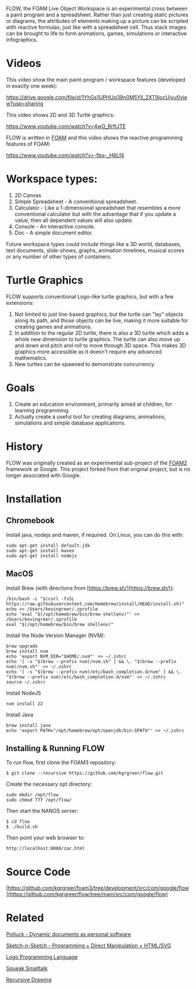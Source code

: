 FLOW, the FOAM Live Object Workspace is an experimental cross between a paint program and a spreadsheet.
Rather than just creating static pictures or diagrams, the attributes of elements making up a picture can
be scripted with reactive formulas, just like with a spreadsheet cell. Thus stack images can be brought to life
to form animations, games, simulations or interactive infographics.

# Videos
This video show the main paint-program / workspace features (developed in exactly one week):

https://drive.google.com/file/d/1YhGs1UPHUq39n0M5YIl_2XT9iocUjvuf/view?usp=sharing

This video shows 2D and 3D Turtle graphics:

https://www.youtube.com/watch?v=4wO_RrftJTE

FLOW is written in [FOAM](http://foamdev.com) and this video shows the reactive programming features of FOAM:

https://www.youtube.com/watch?v=-fbq-_H6Lf4

# Workspace types:
1. 2D Canvas
2. Simple Spreadsheet - A conventional spreadsheet.
3. Calculator - Like a 1-dimensional spreadsheet that resembles a more conventional calculator but with the advantage that if you update a value, then all dependent values will also update.
4. Console - An interactive console.
5. Doc - A simple document editor.

Future workspace types could include things like a 3D world, databases, text documents, slide-shows, graphs, animation timelines, musical scores or any number of other types of containers.

# Turtle Graphics
FLOW supports conventional Logo-like turtle graphics, but with a few extensions:
1. Not limited to just line-based graphics, but the turtle can "lay" objects along its path, and those objects can be live, making it more suitable for creating games and animations.
2. In addition to the regular 2D turtle, there is also a 3D turtle which adds a whole new dimension to turtle graphics. The turtle can also move up and down and pitch and roll to move through 3D space. This makes 3D graphics more accessible as it doesn't require any advanced mathematics.
3. New turtles can be spawned to demonstrate concurrency.

# Goals
1. Create an education environment, primarily aimed at children, for learning programming.
2. Actually create a useful tool for creating diagrams, animations, simulations and simple database applications.

# History
FLOW was originally created as an experimental sub-project of the [FOAM2](https://github.com/foam-framework/foam2) framework at Google. This project forked from that original project, but is no longer associated with Google.

# Installation
## Chromebook
Install java, nodejs and maven, if required. On Linux, you can do this with:

    sudo apt-get install default-jdk
    sudo apt-get install maven
    sudo apt-get install nodejs

## MacOS
Install Brew (with directions from [https://brew.sh/](https://brew.sh/)):

    /bin/bash -c "$(curl -fsSL https://raw.githubusercontent.com/Homebrew/install/HEAD/install.sh)"
    echo >> /Users/kevingreer/.zprofile
    echo 'eval "$(/opt/homebrew/bin/brew shellenv)"' >> /Users/kevingreer/.zprofile
    eval "$(/opt/homebrew/bin/brew shellenv)"

Install the Node Version Manager (NVM):

    brew upgrade
    brew install nvm
    echo 'export NVM_DIR="$HOME/.nvm"' >> ~/.zshrc
    echo '[ -s "$(brew --prefix nvm)/nvm.sh" ] && \. "$(brew --prefix nvm)/nvm.sh"' >> ~/.zshrc
    echo '[ -s "$(brew --prefix nvm)/etc/bash_completion.d/nvm" ] && \. "$(brew --prefix nvm)/etc/bash_completion.d/nvm"' >> ~/.zshrc
    source ~/.zshrc

Install NodeJS

    nvm install 22

Install Java

    brew install java
    echo 'export PATH="/opt/homebrew/opt/openjdk/bin:$PATH"' >> ~/.zshrc

## Installing & Running FLOW

To run flow, first clone the FOAM3 repository:

    $ git clone --recursive https://github.com/kgrgreer/flow.git

Create the necessary opt directory:

    sudo mkdir /opt/flow
    sudo chmod 777 /opt/flow/

Then start the NANOS server:

    $ cd flow
    $ ./build.sh

Then point your web browser to:

    http://localhost:8080/zac.html

# Source Code
[https://github.com/kgrgreer/foam3/tree/development/src/com/google/flow](https://github.com/kgrgreer/flow/tree/main/src/com/google/flow)

# Related
[Potluck - Dynamic documents as personal software](https://www.inkandswitch.com/potluck/)

[Sketch-n-Sketch - Programming + Direct Manipulation + HTML/SVG](https://ravichugh.github.io/sketch-n-sketch/)

[Logo Programming Language](https://en.wikipedia.org/wiki/Logo_(programming_language))

[Squeak Smalltalk](https://squeak.org/)

[Recursive Drawing](http://recursivedrawing.com/)
